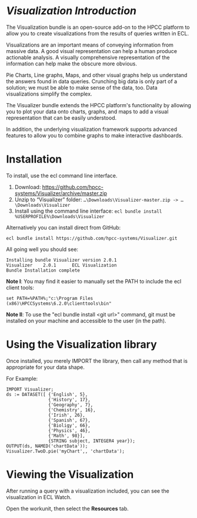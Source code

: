 *Visualization Introduction*
============================

The Visualization bundle is an open-source add-on to the HPCC platform to allow you to create visualizations from the results of queries written in ECL.

Visualizations are an important means of conveying information from massive data. A good visual representation can help a human produce actionable analysis. A visually comprehensive representation of the information can help make the obscure more obvious.

Pie Charts, Line graphs, Maps, and other visual graphs help us understand the answers found in data queries. Crunching big data is only part of a solution; we must be able to make sense of the data, too. Data visualizations simplify the complex.

The Visualizer bundle extends the HPCC platform's functionality by allowing you to plot your data onto charts, graphs, and maps to add a visual representation that can be easily understood.

In addition, the underlying visualization framework supports advanced features to allow you to combine graphs to make interactive dashboards.


Installation
============

To install, use the ecl command line interface.
1. Download:  https://github.com/hpcc-systems/Visualizer/archive/master.zip
2. Unzip to “Visualizer” folder:  ```…\Downloads\Visualizer-master.zip -> …\Downloads\Visualizer```
3. Install using the command line interface:  ```ecl bundle install %USERPROFILE%\Downloads\Visualizer```

Alternatively you can install direct from GitHub:
```
ecl bundle install https://github.com/hpcc-systems/Visualizer.git
```

All going well you should see:
```
Installing bundle Visualizer version 2.0.1
Visualizer    2.0.1      ECL Visualization
Bundle Installation complete
```    

**Note I**:  You may find it easier to manually set the PATH to include the ecl client tools:
```
set PATH=%PATH%;"c:\Program Files (x86)\HPCCSystems\6.2.0\clienttools\bin"
```

**Note II**:  To use the "ecl bundle install &lt;git url&gt;" command, git must be installed on your machine and accessible to the user (in the path).


Using the Visualization library
===============================

Once installed, you merely IMPORT the library, then call any method that is appropriate for your data shape.

For Example:
```
IMPORT Visualizer;
ds := DATASET([ {'English', 5},
                {'History', 17},
                {'Geography', 7},
                {'Chemistry', 16},
                {'Irish', 26},
                {'Spanish', 67},
                {'Bioligy', 66},
                {'Physics', 46},
                {'Math', 98}],
                {STRING subject, INTEGER4 year});
OUTPUT(ds, NAMED('chartData'));
Visualizer.TwoD.pie('myChart',, 'chartData');
```

Viewing the Visualization
=========================

After running a query with a visualization included, you can see the visualization in ECL Watch.

Open the workunit, then select the **Resources** tab.

